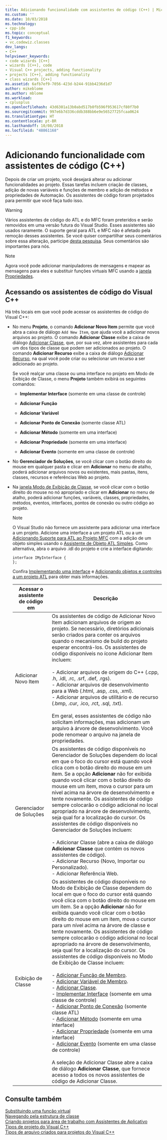 ```yaml
---
title: Adicionando funcionalidade com assistentes de código (C++) | Microsoft Docs
ms.custom: ''
ms.date: 10/03/2018
ms.technology:
- cpp-ide
ms.topic: conceptual
f1_keywords:
- vc.codewiz.classes
dev_langs:
- C++
helpviewer_keywords:
- code wizards [C++]
- wizards [C++], code
- Visual C++ projects, adding functionality
- projects [C++], adding functionality
- class wizards [C++]
ms.assetid: 6afb7ef9-7056-423d-b244-91bb4236d1d7
author: mikeblome
ms.author: mblome
ms.workload:
- cplusplus
ms.openlocfilehash: 43d6301a13b0abd517b0fb596f953617cf80f7b0
ms.sourcegitcommit: 997e6b7d336cddb388bb6e9e56527725fcaa0624
ms.translationtype: HT
ms.contentlocale: pt-BR
ms.lasthandoff: 10/08/2018
ms.locfileid: "48861168"
---
```

# <a name="adding-functionality-with-code-wizards-c"></a>Adicionando funcionalidade com assistentes de código (C++)

Depois de criar um projeto, você desejará alterar ou adicionar funcionalidades ao projeto. Essas tarefas incluem criação de classes, adição de novas variáveis e funções de membro e adição de métodos e propriedades de Automação. Os assistentes de código foram projetados para permitir que você faça tudo isso.

> [!WARNING]
> Vários assistentes de código do ATL e do MFC foram preteridos e serão removidos em uma versão futura do Visual Studio. Esses assistentes são usados raramente. O suporte geral para ATL e MFC não é afetado pela remoção desses assistentes. Se você quiser compartilhar seus comentários sobre essa alteração, participe [desta pesquisa](https://www.surveymonkey.com/r/QDWKKCN). Seus comentários são importantes para nós.

> [!NOTE]
>  Agora você pode adicionar manipuladores de mensagens e mapear as mensagens para eles e substituir funções virtuais MFC usando a [janela Propriedades](/visualstudio/ide/reference/properties-window).

## <a name="accessing-visual-c-code-wizards"></a>Acessando os assistentes de código do Visual C++

Há três locais em que você pode acessar os assistentes de código do Visual C++:

- No menu **Projeto**, o comando **Adicionar Novo Item** permite que você abra a caixa de diálogo `Add New Item`, que ajuda você a adicionar novos arquivos ao projeto. O comando **Adicionar Classe** exibe a caixa de diálogo [Adicionar Classe](../ide/add-class-dialog-box.md), que, por sua vez, abre assistentes para cada um dos tipos de classe que podem ser adicionados ao projeto. O comando **Adicionar Recurso** exibe a caixa de diálogo [Adicionar Recurso](../windows/add-resource-dialog-box.md), na qual você pode criar ou selecionar um recurso a ser adicionado ao projeto.

   Se você realçar uma classe ou uma interface no projeto em Modo de Exibição de Classe, o menu **Projeto** também exibirá os seguintes comandos:

   - **Implementar Interface** (somente em uma classe de controle)

   - **Adicionar Função**

   - **Adicionar Variável**

   - **Adicionar Ponto de Conexão** (somente classe ATL)

   - **Adicionar Método** (somente em uma interface)

   - **Adicionar Propriedade** (somente em uma interface)

   - **Adicionar Evento** (somente em uma classe de controle)

- No **Gerenciador de Soluções**, se você clicar com o botão direito do mouse em qualquer pasta e clicar em **Adicionar** no menu de atalho, poderá adicionar arquivos novos ou existentes, mais pastas, itens, classes, recursos e referências Web ao projeto.

- Na [janela Modo de Exibição de Classe](/visualstudio/ide/viewing-the-structure-of-code), se você clicar com o botão direito do mouse no nó apropriado e clicar em **Adicionar** no menu de atalho, poderá adicionar funções, variáveis, classes, propriedades, métodos, eventos, interfaces, pontos de conexão ou outro código ao projeto.

   > [!NOTE]
   > O Visual Studio não fornece um assistente para adicionar uma interface a um projeto. Adicione uma interface a um projeto ATL ou a um [Adicionando Suporte para ATL ao Projeto MFC](../mfc/reference/adding-atl-support-to-your-mfc-project.md) com a adição de um objeto simples usando o [Assistente de Objeto ATL Simples](../atl/reference/atl-simple-object-wizard.md). Como alternativa, abra o arquivo .idl do projeto e crie a interface digitando:

    ```IDL
    interface IMyInterface {
    };
    ```

   Confira [Implementando uma interface](../ide/implementing-an-interface-visual-cpp.md) e [Adicionando objetos e controles a um projeto ATL](../atl/reference/adding-objects-and-controls-to-an-atl-project.md) para obter mais informações.

   |Acessar o assistente de código em|Descrição|
   |-----------------------------|-----------------|
   |Adicionar Novo Item|Os assistentes de código de Adicionar Novo Item adicionam arquivos de origem ao projeto. Se necessário, diretórios adicionais serão criados para conter os arquivos quando o mecanismo de build do projeto esperar encontrá-los. Os assistentes de código disponíveis no ícone Adicionar Item incluem:<br /><br />- Adicionar arquivos de origem do C++ (.cpp, .h, .idl, .rc, .srf, .def, .rgs).<br />- Adicionar arquivos de desenvolvimento para a Web (.html, .asp, .css, .xml).<br />- Adicionar arquivos de utilitário e de recurso (.bmp, .cur, .ico, .rct, .sql, .txt).<br /><br />Em geral, esses assistentes de código não solicitam informações, mas adicionam um arquivo à árvore de desenvolvimento. Você pode renomear o arquivo na janela de propriedades.|
   |Gerenciador de Soluções|Os assistentes de código disponíveis no Gerenciador de Soluções dependem do local em que o foco do cursor está quando você clica com o botão direito do mouse em um item. Se a opção **Adicionar** não for exibida quando você clicar com o botão direito do mouse em um item, mova o cursor para um nível acima na árvore de desenvolvimento e tente novamente. Os assistentes de código sempre colocarão o código adicional no local apropriado na árvore de desenvolvimento, seja qual for a localização do cursor. Os assistentes de código disponíveis no Gerenciador de Soluções incluem:<br /><br />- Adicionar Classe (abre a caixa de diálogo **Adicionar Classe** que contém os novos assistentes de código).<br />- Adicionar Recurso (Novo, Importar ou Personalizado).<br />- Adicionar Referência Web.|
   |Exibição de Classe|Os assistentes de código disponíveis no Modo de Exibição de Classe dependem do local em que o foco do cursor está quando você clica com o botão direito do mouse em um item. Se a opção **Adicionar** não for exibida quando você clicar com o botão direito do mouse em um item, mova o cursor para um nível acima na árvore de classe e tente novamente. Os assistentes de código sempre colocarão o código adicional no local apropriado na árvore de desenvolvimento, seja qual for a localização do cursor. Os assistentes de código disponíveis no Modo de Exibição de Classe incluem:<br /><br />- [Adicionar Função de Membro](../ide/adding-a-member-function-visual-cpp.md).<br />- [Adicionar Variável de Membro](../ide/adding-a-member-variable-visual-cpp.md).<br />- [Adicionar Classe](../ide/adding-a-class-visual-cpp.md).<br />- [Implementar Interface](../ide/implement-interface-wizard.md) (somente em uma classe de controle)<br />- [Adicionar Ponto de Conexão](../ide/implement-connection-point-wizard.md) (somente classe ATL)<br />- [Adicionar Método](../ide/add-method-wizard.md) (somente em uma interface)<br />- [Adicionar Propriedade](../ide/names-add-property-wizard.md) (somente em uma interface)<br />- [Adicionar Evento](../ide/add-event-wizard.md) (somente em uma classe de controle)<br /><br />A seleção de Adicionar Classe abre a caixa de diálogo **Adicionar Classe**, que fornece acesso a todos os novos assistentes de código de Adicionar Classe.|

## <a name="see-also"></a>Consulte também

[Substituindo uma função virtual](../ide/overriding-a-virtual-function-visual-cpp.md)<br>
[Navegando pela estrutura de classe](../ide/navigating-the-class-structure-visual-cpp.md)<br>
[Criando projetos para área de trabalho com Assistentes de Aplicativo](../ide/creating-desktop-projects-by-using-application-wizards.md)<br>
[Tipos de projeto do Visual C++](../ide/visual-cpp-project-types.md)<br>
[Tipos de arquivo criados para projetos do Visual C++](../ide/file-types-created-for-visual-cpp-projects.md)
